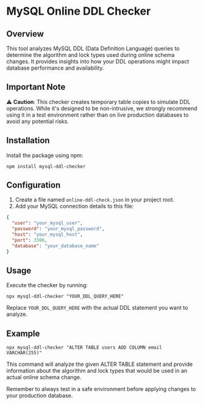 # MySQL Online DDL Checker

## Overview

This tool analyzes MySQL DDL (Data Definition Language) queries to determine the algorithm and lock types used during online schema changes. It provides insights into how your DDL operations might impact database performance and availability.

## Important Note

⚠️ **Caution**: This checker creates temporary table copies to simulate DDL operations. While it's designed to be non-intrusive, we strongly recommend using it in a test environment rather than on live production databases to avoid any potential risks.

## Installation

Install the package using npm:

```
npm install mysql-ddl-checker
```

## Configuration

1. Create a file named `online-ddl-check.json` in your project root.
2. Add your MySQL connection details to this file:

```json
{
  "user": "your_mysql_user",
  "password": "your_mysql_password",
  "host": "your_mysql_host",
  "port": 3306,
  "database": "your_database_name"
}
```

## Usage

Execute the checker by running:

```
npx mysql-ddl-checker "YOUR_DDL_QUERY_HERE"
```

Replace `YOUR_DDL_QUERY_HERE` with the actual DDL statement you want to analyze.

## Example

```
npx mysql-ddl-checker "ALTER TABLE users ADD COLUMN email VARCHAR(255)"
```

This command will analyze the given ALTER TABLE statement and provide information about the algorithm and lock types that would be used in an actual online schema change.

Remember to always test in a safe environment before applying changes to your production database.
